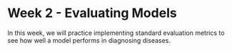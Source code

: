 # Week 2 - Evaluating Models
In this week, we will practice implementing standard evaluation metrics to see how well a model performs in diagnosing diseases.